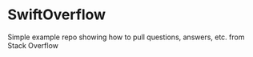 # SwiftOverflow
Simple example repo showing how to pull questions, answers, etc. from Stack Overflow
